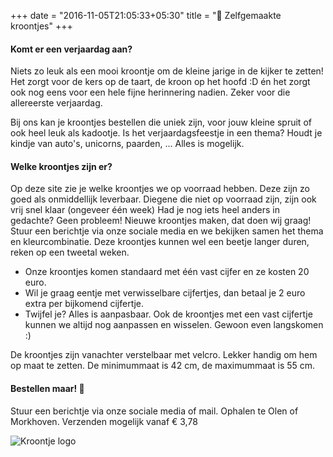 +++
date = "2016-11-05T21:05:33+05:30"
title = "👑 Zelfgemaakte kroontjes"
+++


#### Komt er een verjaardag aan?

Niets zo leuk als een mooi kroontje om de kleine jarige in de kijker te zetten! Het zorgt voor de kers op de taart, de kroon op het hoofd :D én het zorgt ook nog eens voor een hele fijne herinnering nadien. Zeker voor die allereerste verjaardag.

Bij ons kan je kroontjes bestellen die uniek zijn, voor jouw kleine spruit of ook heel leuk als kadootje. Is het verjaardagsfeestje in een thema? Houdt je kindje van auto's, unicorns, paarden, ... Alles is mogelijk.



#### Welke kroontjes zijn er?

Op deze site zie je welke kroontjes we op voorraad hebben. Deze zijn zo goed als onmiddellijk leverbaar. Diegene die niet op voorraad zijn, zijn ook vrij snel klaar (ongeveer één week) Had je nog iets heel anders in gedachte? Geen probleem! Nieuwe kroontjes maken, dat doen wij graag! Stuur een berichtje via onze sociale media en we bekijken samen het thema en kleurcombinatie. Deze kroontjes kunnen wel een beetje langer duren, reken op een tweetal weken.

* Onze kroontjes komen standaard met één vast cijfer en ze kosten 20 euro.
* Wil je graag eentje met verwisselbare cijfertjes, dan betaal je 2 euro extra per bijkomend cijfertje.
* Twijfel je? Alles is aanpasbaar. Ook de kroontjes met een vast cijfertje kunnen we altijd nog aanpassen en wisselen. Gewoon even langskomen :)

De kroontjes zijn vanachter verstelbaar met velcro. Lekker handig om hem op maat te zetten. De minimummaat is 42 cm, de maximummaat is 55 cm.



#### Bestellen maar! 🥳

Stuur een berichtje via onze sociale media of mail.
Ophalen te Olen of Morkhoven.
Verzenden mogelijk vanaf € 3,78

![Kroontje logo][1]


[1]: /img/kroontjes_paars.jpg